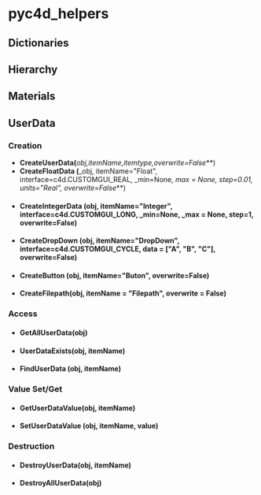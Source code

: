 
# pyc4d_helpers

## Dictionaries

## Hierarchy

## Materials

## UserData
### Creation
* **CreateUserData(**_obj,itemName,itemtype,overwrite=False_**)
* **CreateFloatData (**_obj, itemName="Float", interface=c4d.CUSTOMGUI_REAL, _min=None, _max = None, step=0.01,  units="Real", overwrite=False_**)
* #### CreateIntegerData (obj, itemName="Integer", interface=c4d.CUSTOMGUI_LONG, _min=None, _max = None, step=1, overwrite=False)
* #### CreateDropDown (obj, itemName="DropDown", interface=c4d.CUSTOMGUI_CYCLE, data = ["A", "B", "C"], overwrite=False)
* #### CreateButton (obj, itemName="Buton", overwrite=False)
* #### CreateFilepath(obj, itemName = "Filepath", overwrite = False)
### Access
* #### GetAllUserData(obj)
* #### UserDataExists(obj, itemName)
* #### FindUserData (obj, itemName)
### Value Set/Get
* #### GetUserDataValue(obj, itemName)
* #### SetUserDataValue (obj, itemName, value)
### Destruction
* #### DestroyUserData(obj, itemName)
* #### DestroyAllUserData(obj)
